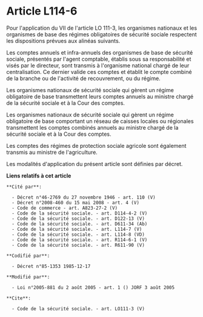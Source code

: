 # Article L114-6

Pour l'application du VII de l'article LO 111-3, les organismes nationaux et les organismes de base des régimes obligatoires
de sécurité sociale respectent les dispositions prévues aux alinéas suivants. 

Les comptes annuels et infra-annuels des organismes de base de sécurité sociale, présentés par l'agent comptable, établis
sous sa responsabilité et visés par le directeur, sont transmis à l'organisme national chargé de leur centralisation. Ce
dernier valide ces comptes et établit le compte combiné de la branche ou de l'activité de recouvrement, ou du régime. 

Les organismes nationaux de sécurité sociale qui gèrent un régime obligatoire de base transmettent leurs comptes annuels au
ministre chargé de la sécurité sociale et à la Cour des comptes. 

Les organismes nationaux de sécurité sociale qui gèrent un régime obligatoire de base comportant un réseau de caisses locales
ou régionales transmettent les comptes combinés annuels au ministre chargé de la sécurité sociale et à la Cour des comptes. 

Les comptes des régimes de protection sociale agricole sont également transmis au ministre de l'agriculture. 

Les modalités d'application du présent article sont définies par décret.

**Liens relatifs à cet article**

	**Cité par**:

	  - Décret n°46-2769 du 27 novembre 1946 - art. 110 (V)
	  - Décret n°2008-460 du 15 mai 2008 - art. 4 (V)
	  - Code de commerce - art. A823-27-2 (V)
	  - Code de la sécurité sociale. - art. D114-4-2 (V)
	  - Code de la sécurité sociale. - art. D122-13 (V)
	  - Code de la sécurité sociale. - art. D611-34 (Ab)
	  - Code de la sécurité sociale. - art. L114-7 (V)
	  - Code de la sécurité sociale. - art. L114-8 (VD)
	  - Code de la sécurité sociale. - art. R114-6-1 (V)
	  - Code de la sécurité sociale. - art. R611-90 (V)

	**Codifié par**:

	  - Décret n°85-1353 1985-12-17

	**Modifié par**:

	  - Loi n°2005-881 du 2 août 2005 - art. 1 () JORF 3 août 2005

	**Cite**:

	  - Code de la sécurité sociale. - art. LO111-3 (V)
